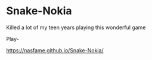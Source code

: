 # Snake-Nokia

Killed a lot of my teen years playing this wonderful game

Play-

https://nasfame.github.io/Snake-Nokia/

